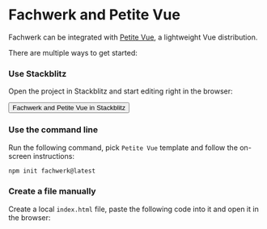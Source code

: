 # Fachwerk and Petite Vue

Fachwerk can be integrated with [Petite Vue](https://github.com/vuejs/petite-vue), a lightweight Vue distribution.

There are multiple ways to get started:

### Use Stackblitz

Open the project in Stackblitz and start editing right in the browser:

<Button href="https://stackblitz.com/fork/github/fachwerk-dev/create-fachwerk/tree/main/petite-vue?file=index.html&title=Fachwerk+and+Petite+Vue"><IconStackblitz class="text-blue-500" />Fachwerk and Petite Vue in Stackblitz</Button>

### Use the command line

Run the following command, pick `Petite Vue` template and follow the on-screen instructions:

```bash
npm init fachwerk@latest
```

### Create a file manually

Create a local `index.html` file, paste the following code into it and open it in the browser:

<Snippet src="https://raw.githubusercontent.com/fachwerk-dev/create-fachwerk/main/petite-vue/index.html" />
